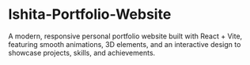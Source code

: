 # Ishita-Portfolio-Website
A modern, responsive personal portfolio website built with React + Vite, featuring smooth animations, 3D elements, and an interactive design to showcase projects, skills, and achievements.
